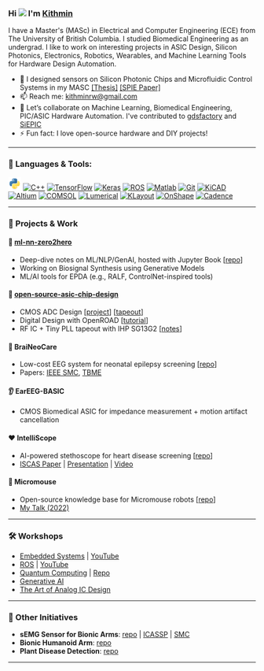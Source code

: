### Hi <img src="https://media.giphy.com/media/hvRJCLFzcasrR4ia7z/giphy.gif" width="25px"> I'm [Kithmin](https://www.kithminrw.com/)

I have a Master's (MASc) in Electrical and Computer Engineering (ECE) from The University of British Columbia. I studied Biomedical Engineering as an undergrad. I like to work on interesting projects in ASIC Design, Silicon Photonics, Electronics, Robotics, Wearables, and Machine Learning Tools for Hardware Design Automation.

- 🔭 I designed sensors on Silicon Photonic Chips and Microfluidic Control Systems in my MASC [[Thesis]](https://open.library.ubc.ca/soa/cIRcle/collections/ubctheses/24/items/1.0445597) [[SPIE Paper]](https://www.spiedigitallibrary.org/conference-proceedings-of-spie/13312/133120K/Towards-on-chip-integration-of-a-silicon-photonic-microfluidic-thermal/10.1117/12.3040917.short)
- 📫 Reach me: kithminrw@gmail.com
- 👯 Let’s collaborate on Machine Learning, Biomedical Engineering, PIC/ASIC Hardware Automation. I've contributed to [gdsfactory](https://gdsfactory.github.io/gdsfactory/) and [SiEPIC](https://github.com/SiEPIC)
- ⚡ Fun fact: I love open-source hardware and DIY projects!

---

### 🔧 Languages & Tools:

[<img alt="Python" width="26px" src="https://raw.githubusercontent.com/devicons/devicon/master/icons/python/python-original.svg" />]()
[<img alt="C++" width="26px" src="https://raw.githubusercontent.com/isocpp/logos/master/cpp_logo.svg" />]()
[<img alt="TensorFlow" width="26px" src="https://raw.githubusercontent.com/valohai/ml-logos/master/tensorflow-tf.svg" />]()
[<img alt="Keras" width="26px" src="https://raw.githubusercontent.com/valohai/ml-logos/master/keras.svg" />]()
[<img alt="ROS" width="80px" src="https://upload.wikimedia.org/wikipedia/commons/thumb/b/bb/Ros_logo.svg/1280px-Ros_logo.svg.png" />]()
[<img alt="Matlab" width="40px" src="https://upload.wikimedia.org/wikipedia/commons/thumb/2/21/Matlab_Logo.png/667px-Matlab_Logo.png" />]()
[<img alt="Git" width="26px" src="https://upload.wikimedia.org/wikipedia/commons/3/3f/Git_icon.svg" />]()
[<img alt="KiCAD" width="26px" src="https://avatars.githubusercontent.com/u/3374914?s=200&v=4" />]()
[<img alt="Altium" width="26px" src="https://upload.wikimedia.org/wikipedia/commons/e/ea/Altium_Designer_Logo.png" />]()
[<img alt="COMSOL" width="26px" src="https://play-lh.googleusercontent.com/gdPzb-Oss6wI0v5P9HY5N15eb-nroNCiRnPXrtjvV2zoz4Q0Buw67e_RYkF0CsYvMx7F" />]()
[<img alt="Lumerical" width="30px" src="https://pbs.twimg.com/profile_images/1258494918634291200/tgR7gdWK_400x400.jpg" />]()
[<img alt="KLayout" width="30px" src="https://avatars.githubusercontent.com/u/46386928?s=200&v=4" />]()
[<img alt="OnShape" width="30px" src="https://play-lh.googleusercontent.com/yAS9WJJnjlCx77RxIvJSssrixhCdUxnBlM3CuPnQpl8QI3Ez19KreBL4xREc1gtmK_Y" />]()
[<img alt="Cadence" width="30px" src="https://companieslogo.com/img/orig/CDNS-20a21ff7.png?t=1652258778" />]()

---

### 🚀 Projects & Work

#### 🧠 [ml-nn-zero2hero](https://www.kithminrw.com/ml-nn-zero2hero/)
- Deep-dive notes on ML/NLP/GenAI, hosted with Jupyter Book [[repo](https://github.com/kithminrw/ml-nn-zero2hero)]
- Working on Biosignal Synthesis using Generative Models
- ML/AI tools for EPDA (e.g., RALF, ControlNet-inspired tools)

#### 🔬 [open-source-asic-chip-design](https://github.com/SkillSurf)
- CMOS ADC Design [[project](https://github.com/SkillSurf/8b-sar-adc-unic_cass)] [[tapeout](https://repositories.efabless.com/kithminrw/IC2-CASS-2024)]
- Digital Design with OpenROAD [[tutorial](https://github.com/SkillSurf/systemverilog/tree/master/osic_flow)]
- RF IC + Tiny PLL tapeout with IHP SG13G2 [[notes](https://github.com/VolkerMuehlhaus/openems_ihp_sg13g2)]

#### 🧬 BraiNeoCare
- Low-cost EEG system for neonatal epilepsy screening [[repo](https://github.com/Dinuka-1999/BraiNeoCare)]
- Papers: [IEEE SMC](https://ieeexplore.ieee.org/abstract/document/10831030), [TBME](https://arxiv.org/abs/2503.23338)

#### 👂 EarEEG-BASIC
- CMOS Biomedical ASIC for impedance measurement + motion artifact cancellation

#### ❤️ IntelliScope
- AI-powered stethoscope for heart disease screening [[repo](https://github.com/intelliscope-ai)]
- [ISCAS Paper](https://ieeexplore.ieee.org/document/9401093) | [Presentation](https://drive.google.com/file/d/1RztRsTyAFzcmgW8hmfYzrs6aW5AQ1shj/view?usp=sharing) | [Video](https://www.youtube.com/watch?v=bDfqPbMdl5g)

#### 🐁 Micromouse
- Open-source knowledge base for Micromouse robots [[repo](https://github.com/sanjith1999/SINDiB-MicroMouse)]
- [My Talk (2022)](https://docs.google.com/presentation/d/1EzACgUfxd5gQGBXqCMkfpz_SdqEy7rfr)

---

### 🛠️ Workshops
- [Embedded Systems](https://slinspire.lk/events/embedded-workshop/) | [YouTube](https://www.youtube.com/playlist?list=PLTW6nNce5t3IieOTPeGCx0hxbSSmbx5Vh)
- [ROS](https://ent.uom.lk/2023/03/06/slrc-22-advanced-robotics-workshop-a-journey-into-the-realm-of-ros/) | [YouTube](https://www.youtube.com/playlist?list=PLycNPeCNJhVeX9AhiOXh-B5Pe4zxsPE2r)
- [Quantum Computing](https://ent.uom.lk/2023/04/02/workshop-on-quantum-computing/) | [Repo](https://github.com/SkillSurf/introduction_qc)
- [Generative AI](https://skillsurf.github.io/introduction_genAI/intro.html)
- [The Art of Analog IC Design](https://skillsurf.github.io/art_of_aicd/)

---

### 📌 Other Initiatives

- **sEMG Sensor for Bionic Arms**: [repo](https://github.com/Laknath1996/sEMG-Hand-Gesture-Recognition) | [ICASSP](https://ieeexplore.ieee.org/document/9054227) | [SMC](https://ieeexplore.ieee.org/document/9283285)
- **Bionic Humanoid Arm**: [repo](https://github.com/kithminrw/EMG_RPi_BionicHand)
- **Plant Disease Detection**: [repo](https://github.com/kahnchana/Plant_Disease_Recognition)

---
